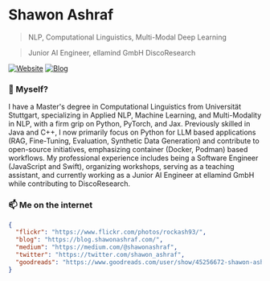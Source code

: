 # Shawon Ashraf
> NLP, Computational Linguistics, Multi-Modal Deep Learning

> Junior AI Engineer, ellamind GmbH
> DiscoResearch

[![Website](https://img.shields.io/badge/--website?label=Website&logo=safari&style=social)](https://shawonashraf.com)
[![Blog](https://img.shields.io/badge/--blog?label=Blog&logo=blog&style=social)](https://blog.shawonashraf.com/)


### 🤔 Myself?
I have a Master's degree in Computational Linguistics from Universität Stuttgart, specializing in Applied NLP, Machine Learning, and Multi-Modality in NLP, with a firm grip on Python, PyTorch, and Jax. Previously skilled in Java and C++, I now primarily focus on Python for LLM based applications (RAG, Fine-Tuning, Evaluation, Synthetic Data Generation) and contribute to open-source initiatives, emphasizing container (Docker, Podman) based workflows. My professional experience includes being a Software Engineer (JavaScript and Swift), organizing workshops, serving as a teaching assistant, and currently working as a Junior AI Engineer at ellamind GmbH while contributing to DiscoResearch.

### 📫 Me on the internet
```json
{
  "flickr": "https://www.flickr.com/photos/rockash93/",
  "blog": "https://blog.shawonashraf.com/",
  "medium": "https://medium.com/@shawonashraf",
  "twitter": "https://twitter.com/shawon_ashraf",
  "goodreads": "https://www.goodreads.com/user/show/45256672-shawon-ashraf"
}
```

